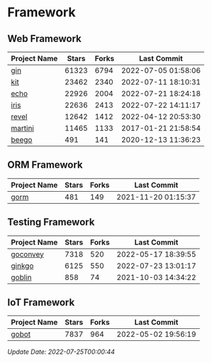 # Framework

## Web Framework
| Project Name | Stars | Forks | Last Commit |
| ------------ | ----- | ----- | ----------- |
| [gin](https://github.com/gin-gonic/gin) | 61323 | 6794 | 2022-07-05 01:58:06 |
| [kit](https://github.com/go-kit/kit) | 23462 | 2340 | 2022-07-11 18:10:31 |
| [echo](https://github.com/labstack/echo) | 22926 | 2004 | 2022-07-21 18:24:18 |
| [iris](https://github.com/kataras/iris) | 22636 | 2413 | 2022-07-22 14:11:17 |
| [revel](https://github.com/revel/revel) | 12642 | 1412 | 2022-04-12 20:53:30 |
| [martini](https://github.com/go-martini/martini) | 11465 | 1133 | 2017-01-21 21:58:54 |
| [beego](https://github.com/astaxie/beego) | 491 | 141 | 2020-12-13 11:36:23 |

## ORM Framework
| Project Name | Stars | Forks | Last Commit |
| ------------ | ----- | ----- | ----------- |
| [gorm](https://github.com/jinzhu/gorm) | 481 | 149 | 2021-11-20 01:15:37 |

## Testing Framework
| Project Name | Stars | Forks | Last Commit |
| ------------ | ----- | ----- | ----------- |
| [goconvey](https://github.com/smartystreets/goconvey) | 7318 | 520 | 2022-05-17 18:39:55 |
| [ginkgo](https://github.com/onsi/ginkgo) | 6125 | 550 | 2022-07-23 13:01:17 |
| [goblin](https://github.com/franela/goblin) | 858 | 74 | 2021-10-03 14:34:22 |

## IoT Framework
| Project Name | Stars | Forks | Last Commit |
| ------------ | ----- | ----- | ----------- |
| [gobot](https://github.com/hybridgroup/gobot) | 7837 | 964 | 2022-05-02 19:56:19 |

*Update Date: 2022-07-25T00:00:44*